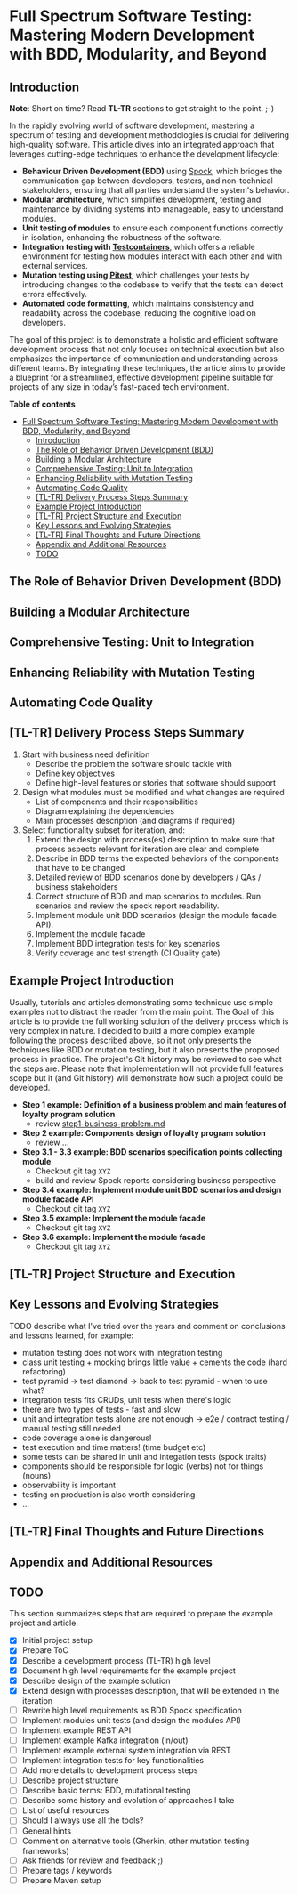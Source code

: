 # Full Spectrum Software Testing: Mastering Modern Development with BDD, Modularity, and Beyond

## Introduction

**Note**: Short on time? Read **TL-TR** sections to get straight to the point. ;-)

In the rapidly evolving world of software development, mastering a spectrum of testing and development methodologies is
crucial for delivering high-quality software.
This article dives into an integrated approach that leverages cutting-edge techniques to enhance the development
lifecycle:

- **Behaviour Driven Development (BDD)** using [Spock](https://spockframework.org/), which bridges the communication gap
  between developers, testers, and non-technical stakeholders, ensuring that all parties understand the system's
  behavior.
- **Modular architecture**, which simplifies development, testing and maintenance by dividing systems into manageable,
  easy to understand modules.
- **Unit testing of modules** to ensure each component functions correctly in isolation, enhancing the robustness of the
  software.
- **Integration testing with [Testcontainers](https://testcontainers.com/)**, which offers a reliable environment for
  testing how modules interact with each other and with external services.
- **Mutation testing using [Pitest](https://pitest.org/)**, which challenges your tests by introducing changes to the
  codebase to verify that the tests can detect errors effectively.
- **Automated code formatting**, which maintains consistency and readability across the codebase, reducing the cognitive
  load on developers.

The goal of this project is to demonstrate a holistic and efficient software development process that not only focuses
on technical execution but also emphasizes the importance of communication and understanding across different teams.
By integrating these techniques,
the article aims to provide a blueprint for a streamlined, effective development pipeline
suitable for projects of any size in today’s fast-paced tech environment.

**Table of contents**

<!-- TOC -->
* [Full Spectrum Software Testing: Mastering Modern Development with BDD, Modularity, and Beyond](#full-spectrum-software-testing-mastering-modern-development-with-bdd-modularity-and-beyond)
  * [Introduction](#introduction)
  * [The Role of Behavior Driven Development (BDD)](#the-role-of-behavior-driven-development-bdd)
  * [Building a Modular Architecture](#building-a-modular-architecture)
  * [Comprehensive Testing: Unit to Integration](#comprehensive-testing-unit-to-integration)
  * [Enhancing Reliability with Mutation Testing](#enhancing-reliability-with-mutation-testing)
  * [Automating Code Quality](#automating-code-quality)
  * [[TL-TR] Delivery Process Steps Summary](#tl-tr-delivery-process-steps-summary)
  * [Example Project Introduction](#example-project-introduction)
  * [[TL-TR] Project Structure and Execution](#tl-tr-project-structure-and-execution)
  * [Key Lessons and Evolving Strategies](#key-lessons-and-evolving-strategies)
  * [[TL-TR] Final Thoughts and Future Directions](#tl-tr-final-thoughts-and-future-directions)
  * [Appendix and Additional Resources](#appendix-and-additional-resources)
  * [TODO](#todo)
<!-- TOC -->

## The Role of Behavior Driven Development (BDD)

## Building a Modular Architecture

## Comprehensive Testing: Unit to Integration

## Enhancing Reliability with Mutation Testing

## Automating Code Quality

## [TL-TR] Delivery Process Steps Summary

1. Start with business need definition
    - Describe the problem the software should tackle with
    - Define key objectives
    - Define high-level features or stories that software should support
2. Design what modules must be modified and what changes are required
    - List of components and their responsibilities
    - Diagram explaining the dependencies
    - Main processes description (and diagrams if required)
3. Select functionality subset for iteration, and:
    1. Extend the design with process(es) description to make sure that process aspects relevant for iteration are clear
       and complete
    2. Describe in BDD terms the expected behaviors of the components that have to be changed
    3. Detailed review of BDD scenarios done by developers / QAs / business stakeholders
    4. Correct structure of BDD and map scenarios to modules. Run scenarios and review the spock report readability.
    5. Implement module unit BDD scenarios (design the module facade API).
    6. Implement the module facade
    7. Implement BDD integration tests for key scenarios
    8. Verify coverage and test strength (CI Quality gate)

## Example Project Introduction

Usually, tutorials and articles demonstrating some technique use simple examples
not to distract the reader from the main point.
The Goal of this article is to provide the full working solution of the delivery process which is very complex in
nature.
I decided to build a more complex example following the process described above,
so it not only presents the techniques like BDD or mutation testing,
but it also presents the proposed process in practice.
The project's Git history may be reviewed to see what the steps are.
Please note that implementation will not provide full features scope but it
(and Git history) will demonstrate how such a project could be developed.

- **Step 1 example: Definition of a business problem and main features of loyalty program solution**
  - review [step1-business-problem.md](step1-business-problem.md)
- **Step 2 example: Components design of loyalty program solution**
  - review ...
- **Step 3.1 - 3.3 example: BDD scenarios specification points collecting module**
  - Checkout git tag `XYZ`
  - build and review Spock reports considering business perspective
- **Step 3.4 example: Implement module unit BDD scenarios and design module facade API**
  - Checkout git tag `XYZ`
- **Step 3.5 example: Implement the module facade**
  - Checkout git tag `XYZ`
- **Step 3.6 example: Implement the module facade**
  - Checkout git tag `XYZ`

## [TL-TR] Project Structure and Execution

## Key Lessons and Evolving Strategies

TODO describe what I've tried over the years and comment on conclusions and lessons learned, for example:

- mutation testing does not work with integration testing
- class unit testing + mocking brings little value + cements the code (hard refactoring)
- test pyramid -> test diamond -> back to test pyramid - when to use what?
- integration tests fits CRUDs, unit tests when there's logic
- there are two types of tests - fast and slow
- unit and integration tests alone are not enough -> e2e / contract testing / manual testing still needed
- code coverage alone is dangerous!
- test execution and time matters! (time budget etc)
- some tests can be shared in unit and integation tests (spock traits)
- components should be responsible for logic (verbs) not for things (nouns)
- observability is important
- testing on production is also worth considering
- ...

## [TL-TR] Final Thoughts and Future Directions

## Appendix and Additional Resources

## TODO

This section summarizes steps that are required to prepare the example project and article.

- [x] Initial project setup
- [x] Prepare ToC
- [x] Describe a development process (TL-TR) high level
- [x] Document high level requirements for the example project
- [x] Describe design of the example solution
- [x] Extend design with processes description, that will be extended in the iteration
- [ ] Rewrite high level requirements as BDD Spock specification
- [ ] Implement modules unit tests (and design the modules API)
- [ ] Implement example REST API
- [ ] Implement example Kafka integration (in/out)
- [ ] Implement example external system integration via REST
- [ ] Implement integration tests for key functionalities
- [ ] Add more details to development process steps
- [ ] Describe project structure
- [ ] Describe basic terms: BDD, mutational testing
- [ ] Describe some history and evolution of approaches I take
- [ ] List of useful resources
- [ ] Should I always use all the tools?
- [ ] General hints
- [ ] Comment on alternative tools (Gherkin, other mutation testing frameworks)
- [ ] Ask friends for review and feedback ;)
- [ ] Prepare tags / keywords
- [ ] Prepare Maven setup 
